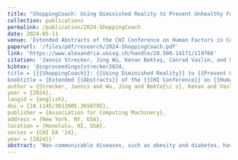 ```yaml
---
title: "ShoppingCoach: Using Diminished Reality to Prevent Unhealthy Food Choices in an Offline Supermarket Scenario"
collection: publications
permalink: /publication/2024-ShoppingCoach
date: 2024-05-11
venue: 'Extended Abstracts of the CHI Conference on Human Factors in Computing Systems (CHI EA ’24)'
paperurl: '/files/pdf/research/2024-ShoppingCoach.pdf'
link: 'https://www.alexandria.unisg.ch/handle/20.500.14171/119766' 
citation: 'Jannis Strecker, Jing Wu, Kenan Bektaş, Conrad Vaslin, and Simon Mayer. 2024. ShoppingCoach: Using Diminished Reality to Prevent Unhealthy Food Choices in an Offline Supermarket Scenario. In Extended Abstracts of the CHI Conference on Human Factors in Computing Systems (CHI EA ’24), May 11–16, 2024, Honolulu, HI, USA. ACM, New York, NY, USA, 8 pages. https://doi.org/10.1145/3613905.3650795'
bibtex: '@inproceedings{strecker2024,
title = {{{ShoppingCoach}}: {{Using Diminished Reality}} to {{Prevent Unhealthy Food Choices}} in an {{Offline Supermarket Scenario}}},
booktitle = {Extended {{Abstracts}} of the {{CHI Conference}} on {{Human Factors}} in {{Computing Systems}} ({{CHI EA}} '24)},
author = {Strecker, Jannis and Wu, Jing and Bekta{\c s}, Kenan and Vaslin, Conrad and Mayer, Simon},
year = {2024},
langid = {english},
doi = {10.1145/3613905.3650795},
publisher = {Association for Computing Machinery},
address = {New York, NY, USA},
location = {Honolulu, HI, USA},
series = {CHI EA '24},
year = {2024}}'
abstract: 'Non-communicable diseases, such as obesity and diabetes, have a significant global impact on health outcomes. While governments worldwide focus on promoting healthy eating, individuals still struggle to follow dietary recommendations. Augmented Reality (AR) might be a useful tool to emphasize specific food products at the point of purchase. However, AR may also add visual clutter to an already complex supermarket environment. Instead, reducing the visual prevalence of unhealthy food products through Diminished Reality (DR) could be a viable alternative: We present Shopping-Coach, a DR prototype that identifies supermarket food products and visually diminishes them dependent on the deviation of the target product’s composition from dietary recommendations. In a study with 12 participants, we found that ShoppingCoach increased compliance with dietary recommendations from 75% to 100% and reduced decision time by 41%. These results demonstrate the promising potential of DR in promoting healthier food choices and thus enhancing public health.'
---
```


